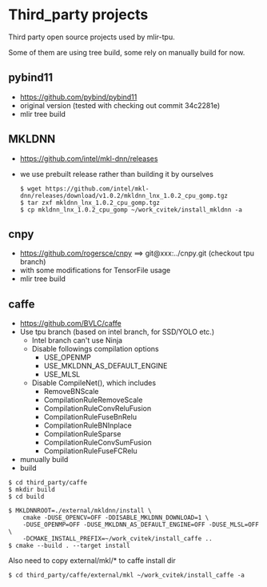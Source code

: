 # Third_party projects

Third party open source projects used by mlir-tpu.

Some of them are using tree build, some rely on manually build for now.

## pybind11

- https://github.com/pybind/pybind11
- original version (tested with checking out commit 34c2281e)
- mlir tree build

## MKLDNN

- https://github.com/intel/mkl-dnn/releases
- we use prebuilt release rather than building it by ourselves

  `$ wget https://github.com/intel/mkl-dnn/releases/download/v1.0.2/mkldnn_lnx_1.0.2_cpu_gomp.tgz`\
  `$ tar zxf mkldnn_lnx_1.0.2_cpu_gomp.tgz`\
  `$ cp mkldnn_lnx_1.0.2_cpu_gomp ~/work_cvitek/install_mkldnn -a`

## cnpy

- https://github.com/rogersce/cnpy  ==>  git@xxx:../cnpy.git (checkout tpu branch)
- with some modifications for TensorFile usage
- mlir tree build

## caffe

- https://github.com/BVLC/caffe
- Use tpu branch (based on intel branch, for SSD/YOLO etc.)
  * Intel branch can't use Ninja
  * Disable followings compilation options
    * USE_OPENMP
    * USE_MKLDNN_AS_DEFAULT_ENGINE
    * USE_MLSL
  * Disable CompileNet(), which includes
    * RemoveBNScale<Dtype>
    * CompilationRuleRemoveScale
    * CompilationRuleConvReluFusion
    * CompilationRuleFuseBnRelu
    * CompilationRuleBNInplace
    * CompilationRuleSparse
    * CompilationRuleConvSumFusion
    * CompilationRuleFuseFCRelu
- munually build
- build

```
$ cd third_party/caffe
$ mkdir build
$ cd build

$ MKLDNNROOT=./external/mkldnn/install \
    cmake -DUSE_OPENCV=OFF -DDISABLE_MKLDNN_DOWNLOAD=1 \
    -DUSE_OPENMP=OFF -DUSE_MKLDNN_AS_DEFAULT_ENGINE=OFF -DUSE_MLSL=OFF \
    -DCMAKE_INSTALL_PREFIX=~/work_cvitek/install_caffe ..
$ cmake --build . --target install
```

Also need to copy external/mkl/* to caffe install dir
```
$ cd third_party/caffe/external/mkl ~/work_cvitek/install_caffe -a
```

